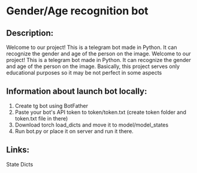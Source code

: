 # Gender/Age recognition bot

## Description:
Welcome to our project! This is a telegram bot made in Python. It can recognize the gender and age of the person on the image.
Welcome to our project! This is a telegram bot made in Python. It can recognize the gender and age of the person on the image. 
Basically, this project serves only
educational purposes so it may be not perfect in some aspects

## Information about launch bot locally:
1. Create tg bot using BotFather
2. Paste your bot's API token to token/token.txt (create token folder and token.txt file in there)
3. Download torch load_dicts and move it to model/model_states
4. Run bot.py or place it on server and run it there.

## Links:
State Dicts
